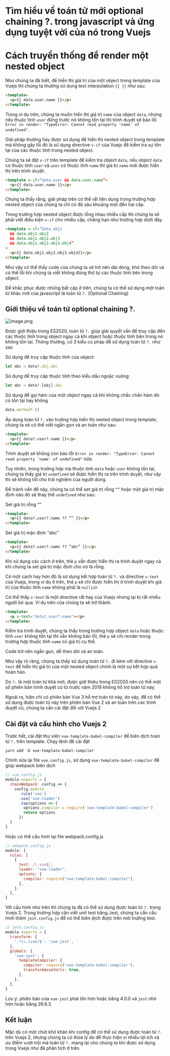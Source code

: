 # Tìm hiểu về toán tử mới optional chaining ?. trong javascript và ứng dụng tuyệt vời của nó trong Vuejs

# Cách truyền thống để render một nested object
Như chúng ta đã biết, để hiển thị giá trị của một object trong template của Vuejs thì chúng ta thường sử dụng text interpolation `{{ }}` như sau:
``` html
<template>
  <p>{{ data.user.name }}</p>
</template>
```

Trong ví dụ trên, chúng ta muốn hiển thị giá trị `name` của object `data`, nhưng nếu thuộc tính `user` đứng trước nó không tồn tại thì trình duyệt sẽ báo lỗi `Error in render: "TypeError: Cannot read property 'name' of undefined"`.

Giải pháp thường hay được sử dụng để hiển thị nested object trong template mà không gây lỗi đó là sử dụng directive `v-if` của Vuejs để kiểm tra sự tồn tại của các thuộc tính trong nested object.

Chúng ta sẽ đặt `v-if` trên template để kiểm tra object `data`, nếu object `data` có thuộc tính `user` và `user` có thuộc tính `name` thì giá trị `name` mới được hiển thị trên trình duyệt.
``` html
<template v-if=”data.user && data.user.name”>
  <p>{{ data.user.name }}</p>
</template>
```
Chúng ta thấy rằng, giải pháp trên có thể rất tiện dụng trong trường hợp nested object của chúng ta chỉ có độ sâu khoảng một đến hai cấp.

Trong trường hợp nested object được lồng nhau nhiều cấp thì chúng ta sẽ phải viết điều kiện `v-if` cho nhiều cấp, chẳng hạn như trường hợp dưới đây.
``` html
<template v-if=”data.obj1
  && data.obj1.obj2
  && data.obj1.obj2.obj3
  && data.obj1.obj2.obj3.obj4”
>
  <p>{{ data.obj1.obj2.obj3.obj4}}</p>
</template>
```
Như vậy có thể thấy code của chúng ta sẽ trở nên dài dòng, khó theo dõi và có thể lỗi khi chúng ta viết không đúng thứ tự các thuộc tính bên trong object.

Để khắc phục được những bất cập ở trên, chúng ta có thể sử dụng một toán tử khác mới của javascript là toán tử `?.` (Optional Chaining)
## Giới thiệu về toán tử optional chaining ?.
![image.png](https://images.viblo.asia/c167425c-e29d-4286-9729-ebab65916f41.png)

Được giới thiệu trong ES2020, toán tử `?.` giúp giải quyết vấn đề truy cập đến các thuộc tính trong object ngay cả khi object hoặc thuộc tính bên trong nó không tồn tại. Thông thường, có 3 kiểu cú pháp để sử dụng toán tử `?.` như sau

Sử dụng để truy cập thuộc tính của object:
``` javascript
let abc = data?.obj.abc
```
Sử dụng để truy cập thuộc tính theo kiểu dấu ngoặc vuông:
``` javascript
let abc = data?.[obj].abc
```
Sử dụng để gọi hàm của một object ngay cả khi không chắc chắn hàm đó có tồn tại hay không
``` javascript
data.method?.()
```

Áp dụng toán tử `?.` vào trường hợp hiển thị nested object trong template, chúng ta sẽ có thể viết ngắn gọn và an toàn như sau:
``` html
<template>
  <p>{{ data?.user?.name }}</p>
</template>
```
Trình duyệt sẽ không còn báo lỗi `Error in render: "TypeError: Cannot read property 'name' of undefined"` nữa.

Tuy nhiên, trong trường hợp mà thuộc tính `data` hoặc `user` không tồn tại, chúng ta thấy giá trị `undefined` sẽ được hiển thị ra trên trình duyệt, như vậy thì sẽ không tốt cho trải nghiệm của người dùng.

Để tránh vấn đề này, chúng ta có thể set giá trị rỗng `“”` hoặc một giá trị mặc định nào đó sẽ thay thế `undefined` như sau:

Set giá trị rỗng “”
``` html
<template>
  <p>{{ data?.user?.name ?? ”” }}</p>
</template>
```
Set giá trị mặc định “abc”
``` html
<template>
  <p>{{ data?.user?.name ?? ”abc” }}</p>
</template>
```
Khi sử dụng các cách ở trên, thẻ `p` vẫn được hiển thị ra trình duyệt ngay cả khi chúng ta set giá trị mặc định cho nó là rỗng.

Có một cách hay hơn đó là sử dụng kết hợp toán tử `?.` và directive `v-text` của Vuejs, trong ví dụ ở trên, thẻ `p` sẽ chỉ được hiển thị ở trình duyệt khi giá trị của thuộc tính `name` không phải là `nullish`

Có thể thấy `v-text` là một directive rất hay của Vuejs nhưng lại bị rất nhiều người bỏ qua. Ví dụ trên của chúng ta sẽ trở thành.
``` html
<template>
  <p v-text="data?.user?.name"></p>
</template>
```
Kiểm tra trình duyệt, chúng ta thấy trong trường hợp object `data` hoặc thuộc tính `user` không tồn tại thì vẫn không báo lỗi, thẻ `p` sẽ chỉ render trong trường hợp thuộc tính `name` có giá trị cụ thể.

Code trở nên ngắn gọn, dễ theo dõi và an toàn.

Như vậy rõ ràng, chúng ta thấy sử dụng toán tử `?.` đi kèm với directive `v-text` để hiển thị giá trị của một nested object chính là một sự kết hợp quá hoàn hảo.

Do `?.` là một toán tử khá mới, được giới thiệu trong ES2020 nên có thể một số phiên bản trình duyệt cũ từ trước năm 2019 không hỗ trợ toán tử này.

Ngoài ra, hiện chỉ có phiên bản Vue 3 hỗ trợ toán tử này, do vậy, để có thể sử dụng được toán tử này trên phiên bản Vue 2 và an toàn trên các trình duyệt cũ, chúng ta cần cài đật đối với Vuejs 2

## Cài đặt và cấu hình cho Vuejs 2

Trước hết, cài đặt thư viện `vue-template-babel-compiler` để biên dịch toán tử `?.` trên template. Chạy lệnh để cài đặt
```
yarn add -D vue-template-babel-compiler
```

Chỉnh sửa lại file `vue.config.js`, sử dụng `vue-template-babel-compiler` để giúp webpack biên dịch
``` javascript
// vue.config.js
module.exports = {
  chainWebpack: config => {
    config.module
      .rule('vue')
      .use('vue-loader')
      .tap(options => {
        options.compiler = require('vue-template-babel-compiler')
        return options
      })
  }
}
```
Hoặc có thể cấu hình tại file webpack.config.js
``` javascript
// webpack.config.js
module: {
  rules: [
    {
      test: /\.vue$/,
      loader: "vue-loader",
      options: {
        compiler: require("vue-template-babel-compiler"),
      },
    },
  ],
}
```
Với cấu hình như trên thì chúng ta đã có thể sử dụng được toán tử `?.` trong Vuejs 2. Trong trường hợp cần viết unit test bằng Jest, chúng ta cần cấu hình thêm `jest.config.js` để có thể biên dịch được trên môi trường test.
``` javascript
// jest.config.js
module.exports = {
  transform: {
    '.*\\.(vue)$': 'vue-jest',
  },
  globals: {
    'vue-jest': {
      templateCompiler: {
        compiler: require('vue-template-babel-compiler'),
        transformAssetUrls: true,
      },
    },
  },
}
```
Lưu ý: phiên bản của `vue-jest` phải lớn hơn hoặc bằng 4.0.0 và `jest` nhỏ hơn hoặc bằng 26.6.3.

## Kết luận

Mặc dù có một chút khó khăn khi config để có thể sử dụng được toán tử `?.` trên Vuejs 2, nhưng chúng ta có thừa lý do để thực hiện vì nhiều lợi ích và ưu điểm vượt trội mà toán tử `?.` mang lại cho chúng ta khi được sử dụng trong Vuejs như đã phân tích ở trên.